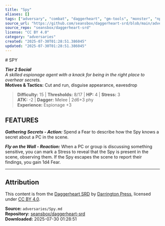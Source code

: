 ```yaml
---
title: "Spy"
aliases: []
tags: ["adversary", "combat", "daggerheart", "gm-tools", "monster", "npc", "reference", "srd", "ttrpg"]
source_url: "https://github.com/seansbox/daggerheart-srd/blob/main/adversaries/Spy.md"
source_repo: "seansbox/daggerheart-srd"
license: "CC BY 4.0"
category: "adversaries"
created: "2025-07-30T01:28:51.386045"
updated: "2025-07-30T01:28:51.386045"
---
```


﻿# SPY

***Tier 2 Social***  
*A skilled espionage agent with a knack for being in the right place to overhear secrets.*  
**Motives & Tactics:** Cut and run, disguise appearance, eavesdrop

> **Difficulty:** 15 | **Thresholds:** 8/17 | **HP:** 4 | **Stress:** 3  
> **ATK:** -2 | **Dagger:** Melee | 2d6+3 phy  
> **Experience:** Espionage +3

## FEATURES

***Gathering Secrets - Action:*** Spend a Fear to describe how the Spy knows a secret about a PC in the scene.

***Fly on the Wall - Reaction:*** When a PC or group is discussing something sensitive, you can mark a Stress to reveal that the Spy is present in the scene, observing them. If the Spy escapes the scene to report their findings, you gain 1d4 Fear.

---

## Attribution

This content is from the [Daggerheart SRD](https://github.com/seansbox/daggerheart-srd/blob/main/adversaries/Spy.md) by [Darrington Press](https://darringtonpress.com/), licensed under [CC BY 4.0](https://creativecommons.org/licenses/by/4.0/).

**Source:** `adversaries/Spy.md`  
**Repository:** [seansbox/daggerheart-srd](https://github.com/seansbox/daggerheart-srd)  
**Downloaded:** 2025-07-30 01:28:51

